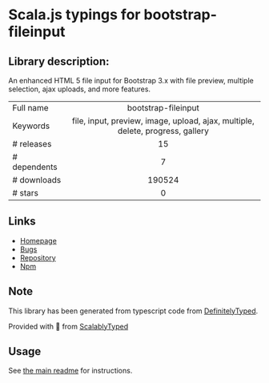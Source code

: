 
# Scala.js typings for bootstrap-fileinput


## Library description:
An enhanced HTML 5 file input for Bootstrap 3.x with file preview, multiple selection, ajax uploads, and more features.

|                    |                 |
| ------------------ | :-------------: |
| Full name          | bootstrap-fileinput |
| Keywords           | file, input, preview, image, upload, ajax, multiple, delete, progress, gallery |
| # releases         | 15 |
| # dependents       | 7 |
| # downloads        | 190524 |
| # stars            | 0 |

## Links
- [Homepage](https://github.com/kartik-v/bootstrap-fileinput)
- [Bugs](https://github.com/kartik-v/bootstrap-fileinput/issues)
- [Repository](https://github.com/kartik-v/bootstrap-fileinput)
- [Npm](https://www.npmjs.com/package/bootstrap-fileinput)
    


## Note
This library has been generated from typescript code from [DefinitelyTyped](https://definitelytyped.org).

Provided with :purple_heart: from [ScalablyTyped](https://github.com/oyvindberg/ScalablyTyped)

## Usage
See [the main readme](../../readme.md) for instructions.


